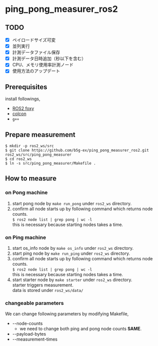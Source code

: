 # ping_pong_measurer_ros2

## TODO

- [x] ペイロードサイズ可変
- [x] 並列実行
- [x] 計測データファイル保存
- [x] 計測データ日時追加（秒以下を含む）
- [x] CPU、メモリ使用率計測ノード
- [x] 使用方法のアップデート

## Prerequisites

install followings,

* [ROS2 foxy](https://docs.ros.org/en/foxy/Installation/Ubuntu-Install-Debians.html)
* [colcon](https://colcon.readthedocs.io/en/released/user/installation.html)
* `g++`


## Prepare measurement

```
$ mkdir -p ros2_ws/src
$ git clone https://github.com/b5g-ex/ping_pong_measurer_ros2.git ros2_ws/src/ping_pong_measurer
$ cd ros2_ws
$ ln -s src/ping_pong_measurer/Makefile .
```

## How to measure

### on Pong machine

1. start pong node by `make run_pong` under `ros2_ws` directory.
2. confirm all node starts up by following command which returns node counts.  
   `$ ros2 node list | grep pong | wc -l`  
   this is necessary because starting nodes takes a time.

### on Ping machine

1. start os_info node by `make os_info` under `ros2_ws` directory.
2. start ping node by `make run_ping` under `ros2_ws` directory.
3. confirm all node starts up by following command which returns node counts.  
   `$ ros2 node list | grep pong | wc -l`  
   this is necessary because starting nodes takes a time.
4. start starter node by `make starter` under `ros2_ws` directory.  
   starter triggers measurement.  
   data is stored under `ros2_ws/data/`
 
### changeable parameters

We can change following parameters by modifying Makefile,

* --node-counts
  * we need to change both ping and pong node counts **SAME**.
* --payload-bytes
* --measurement-times

